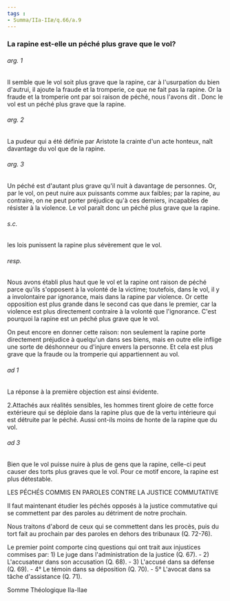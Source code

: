 ```yaml
---
tags : 
- Summa/IIa-IIæ/q.66/a.9
---
```


### La rapine est-elle un péché plus grave que le vol?

###### arg. 1
Il semble que le vol soit plus grave que la rapine, car à l'usurpation du bien d'autrui, il ajoute la fraude et la tromperie, ce que ne fait pas la rapine. Or la fraude et la tromperie ont par soi raison de péché, nous l'avons dit . Donc le vol est un péché plus grave que la rapine. 

###### arg. 2
La pudeur qui a été définie par Aristote la crainte d'un acte honteux, naît davantage du vol que de la rapine. 

###### arg. 3
Un péché est d'autant plus grave qu'il nuit à davantage de personnes. Or, par le vol, on peut nuire aux puissants comme aux faibles; par la rapine, au contraire, on ne peut porter préjudice qu'à ces derniers, incapables de résister à la violence. Le vol paraît donc un péché plus grave que la rapine. 

###### s.c.
les lois punissent la rapine plus sévèrement que le vol. 

###### resp.
Nous avons établi plus haut que le vol et la rapine ont raison de péché parce qu'ils s'opposent à la volonté de la victime; toutefois, dans le vol, il y a involontaire par ignorance, mais dans la rapine par violence. Or cette opposition est plus grande dans le second cas que dans le premier, car la violence est plus directement contraire à la volonté que l'ignorance. C'est pourquoi la rapine est un péché plus grave que le vol. 

On peut encore en donner cette raison: non seulement la rapine porte directement préjudice à quelqu'un dans ses biens, mais en outre elle inflige une sorte de déshonneur ou d'injure envers la personne. Et cela est plus grave que la fraude ou la tromperie qui appartiennent au vol. 

###### ad 1
La réponse à la première objection est ainsi évidente. 

2.Attachés aux réalités sensibles, les hommes tirent gloire de cette force extérieure qui se déploie dans la rapine plus que de la vertu intérieure qui est détruite par le péché. Aussi ont-ils moins de honte de la rapine que du vol. 

###### ad 3
Bien que le vol puisse nuire à plus de gens que la rapine, celle-ci peut causer des torts plus graves que le vol. Pour ce motif encore, la rapine est plus détestable. 

LES PÉCHÉS COMMIS EN PAROLES CONTRE LA JUSTICE COMMUTATIVE 

Il faut maintenant étudier les péchés opposés à la justice commutative qui se commettent par des paroles au détriment de notre prochain. 

Nous traitons d'abord de ceux qui se commettent dans les procès, puis du tort fait au prochain par des paroles en dehors des tribunaux (Q. 72-76). 

Le premier point comporte cinq questions qui ont trait aux injustices commises par: 1) Le juge dans l'administration de la justice (Q. 67). - 2) L'accusateur dans son accusation (Q. 68). - 3) L'accusé dans sa défense (Q. 69). - 4° Le témoin dans sa déposition (Q. 70). - 5° L'avocat dans sa tâche d'assistance (Q. 71). 

Somme Théologique IIa-IIae

